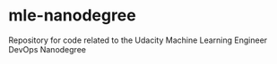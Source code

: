 # mle-nanodegree
Repository for code related to the Udacity Machine Learning Engineer DevOps Nanodegree
